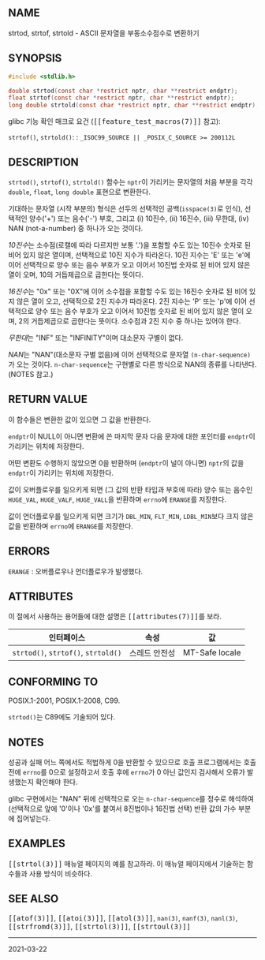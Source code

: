 ## NAME

strtod, strtof, strtold - ASCII 문자열을 부동소수점수로 변환하기

## SYNOPSIS

```c
#include <stdlib.h>

double strtod(const char *restrict nptr, char **restrict endptr);
float strtof(const char *restrict nptr, char **restrict endptr);
long double strtold(const char *restrict nptr, char **restrict endptr);
```

glibc 기능 확인 매크로 요건 (<tt>[[feature_test_macros(7)]]</tt> 참고):

`strtof()`, `strtold()`:
:   `_ISOC99_SOURCE || _POSIX_C_SOURCE >= 200112L`

## DESCRIPTION

`strtod()`, `strtof()`, `strtold()` 함수는 `nptr`이 가리키는 문자열의 처음 부분을 각각 `double`, `float`, `long double` 표현으로 변환한다.

기대하는 문자열 (시작 부분의) 형식은 선두의 선택적인 공백(`isspace(3)`로 인식), 선택적인 양수('+') 또는 음수('-') 부호, 그리고 (i) 10진수, (ii) 16진수, (iii) 무한대, (iv) NAN (not-a-number) 중 하나가 오는 것이다.

*10진수*는 소수점(로캘에 따라 다르지만 보통 '.')을 포함할 수도 있는 10진수 숫자로 된 비어 있지 않은 열이며, 선택적으로 10진 지수가 따라온다. 10진 지수는 'E' 또는 'e'에 이어 선택적으로 양수 또는 음수 부호가 오고 이어서 10진법 숫자로 된 비어 있지 않은 열이 오며, 10의 거듭제곱으로 곱한다는 뜻이다.

*16진수*는 "0x" 또는 "0X"에 이어 소수점을 포함할 수도 있는 16진수 숫자로 된 비어 있지 않은 열이 오고, 선택적으로 2진 지수가 따라온다. 2진 지수는 'P' 또는 'p'에 이어 선택적으로 양수 또는 음수 부호가 오고 이어서 10진법 숫자로 된 비어 있지 않은 열이 오며, 2의 거듭제곱으로 곱한다는 뜻이다. 소수점과 2진 지수 중 하나는 있어야 한다.

*무한대*는 "INF" 또는 "INFINITY"이며 대소문자 구별이 없다.

*NAN*는 "NAN"(대소문자 구별 없음)에 이어 선택적으로 문자열 `(n-char-sequence)`가 오는 것이다. `n-char-sequence`는 구현별로 다른 방식으로 NAN의 종류를 나타낸다. (NOTES 참고.)

## RETURN VALUE

이 함수들은 변환한 값이 있으면 그 값을 반환한다.

`endptr`이 NULL이 아니면 변환에 쓴 마지막 문자 다음 문자에 대한 포인터를 `endptr`이 가리키는 위치에 저장한다.

어떤 변환도 수행하지 않았으면 0을 반환하며 (`endptr`이 널이 아니면) `nptr`의 값을 `endptr`이 가리키는 위치에 저장한다.

값이 오버플로우를 일으키게 되면 (그 값의 반환 타입과 부호에 따라) 양수 또는 음수인 `HUGE_VAL`, `HUGE_VALF`, `HUGE_VALL`을 반환하며 `errno`에 `ERANGE`를 저장한다.

값이 언더플로우를 일으키게 되면 크기가 `DBL_MIN`, `FLT_MIN`, `LDBL_MIN`보다 크지 않은 값을 반환하며 `errno`에 `ERANGE`를 저장한다.

## ERRORS

`ERANGE`
:   오버플로우나 언더플로우가 발생했다.

## ATTRIBUTES

이 절에서 사용하는 용어들에 대한 설명은 <tt>[[attributes(7)]]</tt>를 보라.

| 인터페이스 | 속성 | 값 |
| --- | --- | --- |
| `strtod()`, `strtof()`, `strtold()` | 스레드 안전성 | MT-Safe locale |

## CONFORMING TO

POSIX.1-2001, POSIX.1-2008, C99.

`strtod()`는 C89에도 기술되어 있다.

## NOTES

성공과 실패 어느 쪽에서도 적법하게 0을 반환할 수 있으므로 호출 프로그램에서는 호출 전에 `errno`를 0으로 설정하고서 호출 후에 `errno`가 0 아닌 값인지 검사해서 오류가 발생했는지 확인해야 한다.

glibc 구현에서는 "NAN" 뒤에 선택적으로 오는 `n-char-sequence`를 정수로 해석하여 (선택적으로 앞에 '0'이나 '0x'를 붙여서 8진법이나 16진법 선택) 반환 값의 가수 부분에 집어넣는다.

## EXAMPLES

<tt>[[strtol(3)]]</tt> 매뉴얼 페이지의 예를 참고하라. 이 매뉴얼 페이지에서 기술하는 함수들과 사용 방식이 비슷하다.

## SEE ALSO

<tt>[[atof(3)]]</tt>, <tt>[[atoi(3)]]</tt>, <tt>[[atol(3)]]</tt>, `nan(3)`, `nanf(3)`, `nanl(3)`, <tt>[[strfromd(3)]]</tt>, <tt>[[strtol(3)]]</tt>, <tt>[[strtoul(3)]]</tt>

----

2021-03-22
